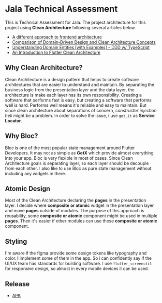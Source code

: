 # Jala Technical Assessment

This is Technical Assessment for Jala. The project architecture for this project using **Clean Architecture** following several articles below.

- [A different approach to frontend architecture](https://dev.to/itswillt/a-different-approach-to-frontend-architecture-38d4)
- [Comparison of Domain-Driven Design and Clean Architecture Concepts](https://khalilstemmler.com/articles/software-design-architecture/domain-driven-design-vs-clean-architecture/)
- [Understanding Domain Entities [with Examples] - DDD w/ TypeScript](https://dev.to/itswillt/a-different-approach-to-frontend-architecture-38d4)
- [An Introduction to Flutter Clean Architecture](https://medium.com/ruangguru/an-introduction-to-flutter-clean-architecture-ae00154001b0)

## Why Clean Architecture?

Clean Architecture is a design pattern that helps to create software architectures that are easier to understand and maintain. By separating the business logic from the presentation layer and the data layer, the architecture is make each layer has its own responsibility. Creating a software that performs fast is easy, but creating a software that performs well is hard. Performs well means it's reliable and easy to maintain. But since clean architecture about separations of concern, _constructor injection hell_ might be a problem. In order to solve the issue, i use `get_it` as **Service Locator**.

## Why Bloc?

Bloc is one of the most popular state management around Flutter Developers. It may not as simple as **GetX** which provide almost everything into your app. Bloc is very flexible in most of cases. Since Clean Architecture goals is separating layer, so each layer should be decouple from each other. I also like to use Bloc as pure state management without including any widgets in there.

## Atomic Design

Most of the Clean Architecture declaring the **pages** in the presentation layer. I decide where **composite or atomic** widget in the presentation layer and move **pages** outside of modules. The purpose of this approach is reusability, some **composite or atomic** component might be used in multiple **pages**. Then it's easier if other modules can use these **composite or atomic** component.

## Styling

I'm aware if the figma provide some design tokens like typography and color. I implement some of them in the app. So i can confidently say if the UI/UX team has standards for building software. I use `flutter_screenutil` for responsive design, so almost in every mobile devices it can be used.

## Release

- [APK](https://drive.google.com/file/d/1iOU5vn58EWyZOFktZLrXfIsuRygtyfow/view?usp=sharing)
